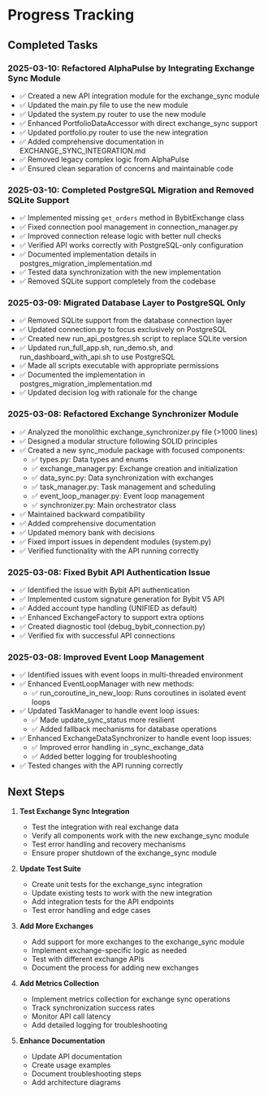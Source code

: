 # Progress Tracking

## Completed Tasks

### 2025-03-10: Refactored AlphaPulse by Integrating Exchange Sync Module

- ✅ Created a new API integration module for the exchange_sync module
- ✅ Updated the main.py file to use the new module
- ✅ Updated the system.py router to use the new module
- ✅ Enhanced PortfolioDataAccessor with direct exchange_sync support
- ✅ Updated portfolio.py router to use the new integration
- ✅ Added comprehensive documentation in EXCHANGE_SYNC_INTEGRATION.md
- ✅ Removed legacy complex logic from AlphaPulse
- ✅ Ensured clean separation of concerns and maintainable code

### 2025-03-10: Completed PostgreSQL Migration and Removed SQLite Support

- ✅ Implemented missing `get_orders` method in BybitExchange class
- ✅ Fixed connection pool management in connection_manager.py
- ✅ Improved connection release logic with better null checks
- ✅ Verified API works correctly with PostgreSQL-only configuration
- ✅ Documented implementation details in postgres_migration_implementation.md
- ✅ Tested data synchronization with the new implementation
- ✅ Removed SQLite support completely from the codebase

### 2025-03-09: Migrated Database Layer to PostgreSQL Only

- ✅ Removed SQLite support from the database connection layer
- ✅ Updated connection.py to focus exclusively on PostgreSQL
- ✅ Created new run_api_postgres.sh script to replace SQLite version
- ✅ Updated run_full_app.sh, run_demo.sh, and run_dashboard_with_api.sh to use PostgreSQL
- ✅ Made all scripts executable with appropriate permissions
- ✅ Documented the implementation in postgres_migration_implementation.md
- ✅ Updated decision log with rationale for the change

### 2025-03-08: Refactored Exchange Synchronizer Module

- ✅ Analyzed the monolithic exchange_synchronizer.py file (>1000 lines)
- ✅ Designed a modular structure following SOLID principles
- ✅ Created a new sync_module package with focused components:
  - ✅ types.py: Data types and enums
  - ✅ exchange_manager.py: Exchange creation and initialization
  - ✅ data_sync.py: Data synchronization with exchanges
  - ✅ task_manager.py: Task management and scheduling
  - ✅ event_loop_manager.py: Event loop management
  - ✅ synchronizer.py: Main orchestrator class
- ✅ Maintained backward compatibility
- ✅ Added comprehensive documentation
- ✅ Updated memory bank with decisions
- ✅ Fixed import issues in dependent modules (system.py)
- ✅ Verified functionality with the API running correctly

### 2025-03-08: Fixed Bybit API Authentication Issue

- ✅ Identified the issue with Bybit API authentication
- ✅ Implemented custom signature generation for Bybit V5 API
- ✅ Added account type handling (UNIFIED as default)
- ✅ Enhanced ExchangeFactory to support extra options
- ✅ Created diagnostic tool (debug_bybit_connection.py)
- ✅ Verified fix with successful API connections

### 2025-03-08: Improved Event Loop Management

- ✅ Identified issues with event loops in multi-threaded environment
- ✅ Enhanced EventLoopManager with new methods:
  - ✅ run_coroutine_in_new_loop: Runs coroutines in isolated event loops
- ✅ Updated TaskManager to handle event loop issues:
  - ✅ Made update_sync_status more resilient
  - ✅ Added fallback mechanisms for database operations
- ✅ Enhanced ExchangeDataSynchronizer to handle event loop issues:
  - ✅ Improved error handling in _sync_exchange_data
  - ✅ Added better logging for troubleshooting
- ✅ Tested changes with the API running correctly

## Next Steps

1. **Test Exchange Sync Integration**
   - Test the integration with real exchange data
   - Verify all components work with the new exchange_sync module
   - Test error handling and recovery mechanisms
   - Ensure proper shutdown of the exchange_sync module

2. **Update Test Suite**
   - Create unit tests for the exchange_sync integration
   - Update existing tests to work with the new integration
   - Add integration tests for the API endpoints
   - Test error handling and edge cases

3. **Add More Exchanges**
   - Add support for more exchanges to the exchange_sync module
   - Implement exchange-specific logic as needed
   - Test with different exchange APIs
   - Document the process for adding new exchanges

4. **Add Metrics Collection**
   - Implement metrics collection for exchange sync operations
   - Track synchronization success rates
   - Monitor API call latency
   - Add detailed logging for troubleshooting

5. **Enhance Documentation**
   - Update API documentation
   - Create usage examples
   - Document troubleshooting steps
   - Add architecture diagrams
